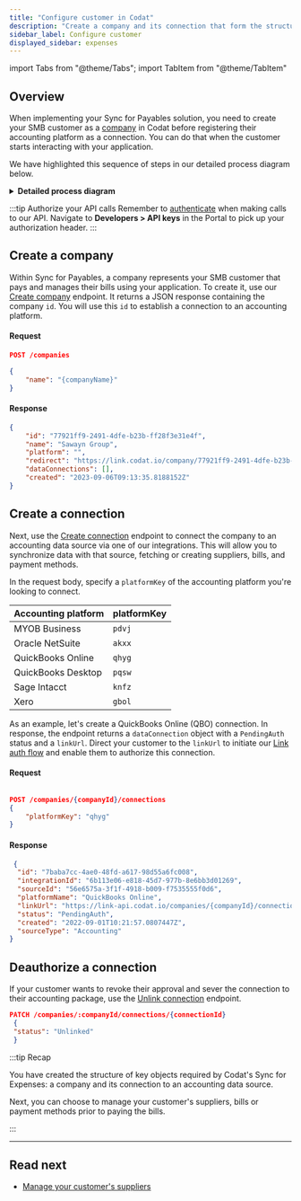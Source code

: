 ```yaml
---
title: "Configure customer in Codat"
description: "Create a company and its connection that form the structure required to execute the bill pay process"
sidebar_label: Configure customer
displayed_sidebar: expenses
---
```


import Tabs from "@theme/Tabs";
import TabItem from "@theme/TabItem"

## Overview

When implementing your Sync for Payables solution, you need to create your SMB customer as a [company](../terms/company) in Codat before registering their accounting platform as a connection. You can do that when the customer starts interacting with your application.  

We have highlighted this sequence of steps in our detailed process diagram below. 

<details>
<summary><b>Detailed process diagram</b></summary>

```mermaid

  sequenceDiagram
      participant smb as SMB customer
      participant app as You 
      participant codat as Codat
      participant acctg as Accounting platform
      
      smb ->> app: Logs into application
      smb ->> app: Initiates connection to accounting software

        app ->> codat: Passes company and connection details
        codat ->> codat: Creates company and connection
        app ->> codat: Initiates auth flow
        codat -->> smb: Displays auth flow
        smb -->> codat: Authorizes connection
        codat ->> acctg: Establishes connection
```

</details>  

:::tip Authorize your API calls
Remember to [authenticate](/using-the-api/authentication) when making calls to our API. Navigate to **Developers > API keys** in the Portal to pick up your authorization header.
:::

## Create a company

Within Sync for Payables, a company represents your SMB customer that pays and manages their bills using your application. To create it, use our [Create company](/sync-for-payables-api#/operations/create-company) endpoint. It returns a JSON response containing the company `id`. You will use this `id` to establish a connection to an accounting platform. 

<Tabs>

<TabItem value="HTTP" label="HTTP">

#### Request

```json
POST /companies

{
    "name": "{companyName}"
}
```

#### Response

```json
{
    "id": "77921ff9-2491-4dfe-b23b-ff28f3e31e4f",
    "name": "Sawayn Group",
    "platform": "",
    "redirect": "https://link.codat.io/company/77921ff9-2491-4dfe-b23b-ff28f3e31e4f",
    "dataConnections": [],
    "created": "2023-09-06T09:13:35.8188152Z"
}
```

</TabItem >

</Tabs>

## Create a connection

Next, use the [Create connection](/sync-for-payables-api#/operations/create-connection) endpoint to connect the company to an accounting data source via one of our integrations. This will allow you to synchronize data with that source, fetching or creating suppliers, bills, and payment methods. 

In the request body, specify a `platformKey` of the accounting platform you're looking to connect.

| Accounting platform | platformKey |
| ---  | ---  |
| MYOB Business | `pdvj` |
| Oracle NetSuite | `akxx` |
| QuickBooks Online | `qhyg` |
| QuickBooks Desktop | `pqsw` |
| Sage Intacct | `knfz` |
| Xero | `gbol` |

As an example, let's create a QuickBooks Online (QBO) connection. In response, the endpoint returns a `dataConnection` object with a `PendingAuth` status and a `linkUrl`. Direct your customer to the `linkUrl` to initiate our [Link auth flow](/auth-flow/overview) and enable them to authorize this connection.

<Tabs>

<TabItem value="HTTP" label="HTTP">

#### Request

```json

POST /companies/{companyId}/connections
{
    "platformKey": "qhyg"
}

```

#### Response

```json
 {
  "id": "7baba7cc-4ae0-48fd-a617-98d55a6fc008",
  "integrationId": "6b113e06-e818-45d7-977b-8e6bb3d01269",
  "sourceId": "56e6575a-3f1f-4918-b009-f7535555f0d6",
  "platformName": "QuickBooks Online",
  "linkUrl": "https://link-api.codat.io/companies/{companyId}/connections/{connectionId}/start?otp=742271",  
  "status": "PendingAuth",
  "created": "2022-09-01T10:21:57.0807447Z",
  "sourceType": "Accounting"
}
```
</TabItem >

</Tabs>

## Deauthorize a connection

If your customer wants to revoke their approval and sever the connection to their accounting package, use the [Unlink connection](/sync-for-payables-api#/operations/unlink-connection) endpoint.

```json
PATCH /companies/:companyId/connections/{connectionId}
 {
 "status": "Unlinked"
 }
```

:::tip Recap

You have created the structure of key objects required by Codat's Sync for Expenses: a company and its connection to an accounting data source.

Next, you can choose to manage your customer's suppliers, bills or payment methods prior to paying the bills.

:::

---

## Read next

* [Manage your customer's suppliers](/payables/suppliers)
